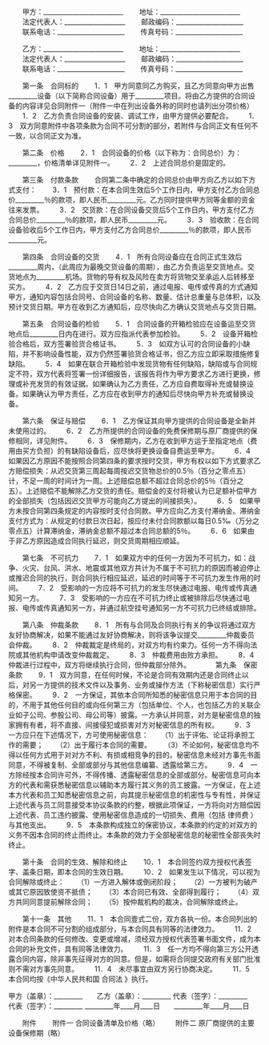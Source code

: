 
 


　　甲方：_________________________
　　地址：_________________________
　　法定代表人：___________________
　　邮政编码：_____________________
　　联系电话：_____________________
　　传真号码：_____________________
 
　　乙方：_________________________
　　地址：_________________________
　　法定代表人：___________________
　　邮政编码：_____________________
　　联系电话：_____________________
　　传真号码：_____________________
 
　　第一条　合同标的
　　1．1　甲方同意同乙方购买，且乙方同意向甲方出售_________设备（以下简称合同设备）用于_________项目。将由乙方提供的合同设备的内容详见合同附件一（附件一中在列出设备外称的同时也请列出分项价格）
　　1．2　乙方负责合同设备的安装、调试工作，由甲方提供必要配合。
　　1．3　双方同意附件中各项条款为合同不可分割的部分，若附件与合同正文有任何不一致，以合同正文为准。
 
　　第二条　价格
　　2．1　合同设备的价格（以下称为：合同总价）为：_________，价格清单详见附件一。
　　2．2　上述合同总价是固定的。
 
　　第三条　付款条款
　　合同第二条中确定的合同总价由甲方向乙方以如下方式支付：
　　3．1　预付款：在本合同生效后5个工作日内，甲方支付乙方合同总价_________％的款项，即人民币_________元。乙方同时提供甲方同等金额的资金往来发票。
　　3．2　交货款：在合同设备交货后5个工作日内，甲方支付乙方合同总价_________％的款项，即人民币_________元。
　　3．3　验收款：在合同设备验收后5个工作日内，甲方支付乙方合同总价_________％的款项，即人民币_________元。
 
　　第四条　合同设备的交货
　　4．1　所有合同设备应在合同正式生效后_________周内，（此周应为最晚交货设备的周期），由乙方负责运至交货地点。交货地点为_________机场。货物的导有权及风险在卖方将货物交至承运人后转移至买方。
　　4．2　乙方应于交货日14日之前，通过电报、电传或传真的方式通知甲方，通知内容包括合同号、合同设备的名称、数量、估计总重量与总体积，以及预计交货日期。甲方在收到乙方通知后，应尽快向乙方确认交货地点与交货日期。
 
　　第五条　合同设备的检验
　　5．1　合同设备的开箱检验应在设备运至交货地点后_________日内在进行。双方应指派代表参加检验。
　　5．2　设备开箱检验合格后，双方签署验货合格证书。
　　5．3　如双方认可的合同设备的小缺陷，并不影响设备性能，双方仍然签署验货合格证书，但乙方应立即采取措施修复缺陷。
　　5．4　如果在联合开箱检验中发现货物有任何缺陷，缺陷或与合同规定不符，双方代表将签署一份详细报告，该报告将作为甲方要求乙方进行更换，修理或补充发货的有效证据。如果确认为乙方责任，乙方应自费取得补充或替换设备。如果确认为甲方责任，乙方应在收到甲方的通知后尽快向甲方补充或替换设备。
 
　　第六条　保证与赔偿
　　6．1　乙方保证其向甲方提供的合同设备是全新并未使用过的。
　　6．2　乙方所提供的合同设备的免费保修期与原厂商提供的保修相同，详见附件。
　　6．3　保修期内，乙方在收到甲方运于至指定地点（费用由买方负担）的有缺陷设备后，应尽快将更换设备自费运至甲方。
　　6．4　如果因乙方原因不能按照合同第四条的要求按时交货，甲方有权以如下方式要求乙方赔偿损失：从迟交货第三周起每周按迟交货物总价的0.5％（百分之零点五）计，不足一周的时间计为一周。上述赔偿总额不超过合同总价的5％（百分之五）。上述赔偿不能解除乙方交货的责任。赔偿金的支付将被认为已足额补偿甲方的全部损失（包括因迟交货甲方可能向乙方提出的间接损失）。
　　6．5　如果甲方未按合同第四条规定的内容按时支付合同款。甲方应向乙方支付滞纳金。滞纳金支付方式为：从规定的付款日次日起，按应付未付合同款额以每日0.5‰（万分之零点五）计算滞纳金，滞纳金总额不超过本合同总额的5％。
　　6．6　如果由于非乙方原因造成合同执行延迟，则交货周期相应顺延。
 
　　第七条　不可抗力
　　7．1　如果双方中的任何一方因为不可抗力，如：战争、火灾、台风、洪水、地震或其他双方共计为不属于不可抗力的原因而被迫停止或推迟合同的执行，则合同执行相应延迟，延迟的时间等于不可抗力发生作用的时间。
　　7．2　受影响的一方应将不可抗力的发生尽快通过电报、电传或传真通知另一方。
　　7．3　受影响的一方应在不可抗力终止或被排除后尽快通过电报、电传或传真通知另一方，并通过航空挂号通知另一方不可抗力已终结或排除。
 
　　第八条　仲裁条款
　　8．1　所有与合同及合同执行有关的争议将通过双方友好协商解决，如果不能通过友好协商解决，则将该争议提交_________仲裁委员会仲裁。
　　8．2　仲裁裁定是终局的，对双方均有约束力。任何一方不得向法院或其他机构申请改变仲裁裁定。
　　8．3　仲裁费用由败方承担。
　　8．4　仲裁进行过程中，双方将继续执行合同，但仲裁部分除外。
　 
　　第九条　保密条款
　　9．1　双方同意，在任何时候，不论是合同有效期内还是合同终止以后，对另一方提供的技术文件以及事务、业务或操作方法（下称秘密信息）实行严格保密。
　　9．2　一方保证，其依本合同所知悉的秘密信息只用于本合同的目的，不用于其他任何目的或向任何第三方（包括单位、个人，也包括乙方的关联企业如子公司、参股公司、母公司等）披露。一方承认并同意，对方是秘密信息的独家拥有有者，将不直接、间接侵犯或损害对方对秘密信息的所有权。
　　9．3　一方应只在下述情况下，方可使用秘密信息：
　　（1）出于评佑、论证将承担工作的需要；
　　（2）出于履行本合同的需要。
　　（3）不论如何，秘密信息均不得以任何方式用于对对方不利、有损或相竞争的目的。秘密信息未经对方事先书面同意，不得被复制、全部或部分与其他信息编纂、透露给第三方。
　　9．4　一方除经按本合同许可外，不得传播、透露秘密信息的全部或部分。秘密信息可向本方的代表和需获悉秘密信息以辅助本方履行其义务的员工披露。一方保证，在上述本方代表和员工知悉秘密信息之前，向其提示秘密信息的机密性与专有性，并保证上述代表与员工同意接受本协议条款的约整，根据此项保证，一方将向对方赔偿因上述代表、员工违约披露、使用秘密信息造成的一切损失、费用（包括
律师费
）与其他支出。
　　9．5　本条款构成独立的保密协议，本条款的约定的对双方的义务不因本合同的终止而终止。本条款的效力于全部秘密信息的秘密性全部丧失时终止。
 
　　第十条　合同的生效、解除和终止
　　10．1　本合同签约双方授权代表签字、盖条日期，即本合同的生效日期。
　　10．2　如果发生以下情况，可以视为合同解除或终止：
　　（1）一方进入解体或倒闭阶段；
　　（2）一方被判为破产或其它原因致使资不抵债；
　　（3）本合同已有效、全部得到履行；
　　（4）双方共同同意提前解除合同；
　　（5）按仲裁机构的裁决，合同解除或终止。
 
　　第十一条　其他
　　11．1　本合同壹式二份，双方各执一份。本合同列出的附件是本合同不可分割的组成部分，与本合同具有同等的法律效力。
　　11．2　对本合同条款的任何修改、变更或增减，须经双方授权代表签署书面文件，成为本合同的补充文件，具有同等法律效力。
　　11．3　任一方均不得向第三方公开透露合同内容，除非事先征得对方的同意。但是，如需将合同提交政府有关部门批准则不需对方事先同意。
　　11．4　未尽事宜由双方另行协商决定。
　　11．5　本合同均按《中华人民共和国
合同法
》执行。






甲方（盖章）：_________　　乙方（盖章）：_________
代表（签字）：_________　　代表（签字）：_________
_________年____月____日　　_________年____月____日


　　附件
　　附件一  合同设备清单及价格（略）
　　附件二  原厂商提供的主要设备保修期（略）
 


 

 
 
 
 
 
  


  
 

  


  


  
 
 
 
 


